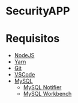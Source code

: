 # SecurityAPP

# Requisitos

* [NodeJS]
* [Yarn]
* [Git]
* [VSCode]
* [MySQL]
  * [MySQL Notifier]
  * [MySQL Workbench]

[NodeJS]: https://nodejs.org/en/download/
[Yarn]: https://classic.yarnpkg.com/en/docs/install/#windows-stable
[Git]: https://git-scm.com/downloads
[VSCode]: https://code.visualstudio.com/download
[MySQL]: https://dev.mysql.com/downloads/installer/
[MySQL Notifier]: https://dev.mysql.com/downloads/windows/notifier/
[MySQL Workbench]: https://dev.mysql.com/downloads/workbench/
